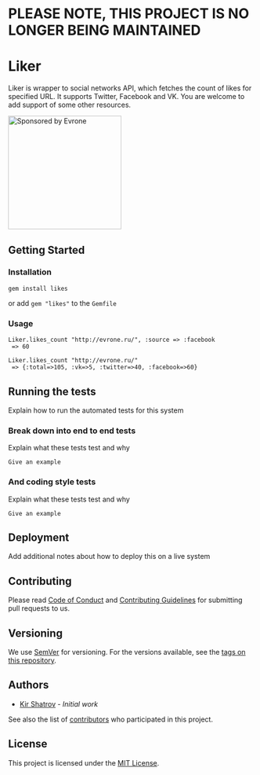 # PLEASE NOTE, THIS PROJECT IS NO LONGER BEING MAINTAINED
# Liker

Liker is wrapper to social networks API, which fetches the count of likes for specified URL. 
It supports Twitter, Facebook and VK. You are welcome to add support of some other resources.

<a href="https://evrone.com/?utm_source=github.com">
  <img src="https://evrone.com/logo/evrone-sponsored-logo.png"
       alt="Sponsored by Evrone" width="231">
</a>

## Getting Started
### Installation

```gem install likes```

or add `gem "likes"` to the `Gemfile`

### Usage

    Liker.likes_count "http://evrone.ru/", :source => :facebook
     => 60
     
    Liker.likes_count "http://evrone.ru/"
     => {:total=>105, :vk=>5, :twitter=>40, :facebook=>60}

## Running the tests

Explain how to run the automated tests for this system

### Break down into end to end tests

Explain what these tests test and why

```
Give an example
```

### And coding style tests

Explain what these tests test and why

```
Give an example
```

## Deployment

Add additional notes about how to deploy this on a live system

## Contributing

Please read [Code of Conduct](CODE-OF-CONDUCT.md) and [Contributing Guidelines](CONTRIBUTING.md) for submitting pull requests to us.

## Versioning

We use [SemVer](http://semver.org/) for versioning. For the versions available, 
see the [tags on this repository](https://github.com/evrone/liker/tags). 

## Authors

* [Kir Shatrov](https://github.com/kirs/) - *Initial work*

See also the list of [contributors](https://github.com/evrone/liker/contributors) who participated in this project.

## License

This project is licensed under the [MIT License](LICENSE).
